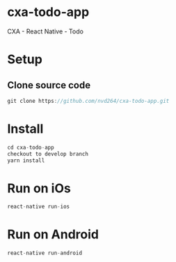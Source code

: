 # cxa-todo-app
CXA - React Native - Todo

# Setup

## Clone source code
```javascript
git clone https://github.com/nvd264/cxa-todo-app.git
```

# Install
```javascript
cd cxa-todo-app 
checkout to develop branch
yarn install
```

# Run on iOs
```javascript
react-native run-ios
```
# Run on Android
```javascript
react-native run-android
```
